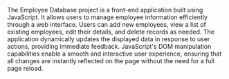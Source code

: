 The Employee Database project is a front-end application built using JavaScript. It allows users to manage employee information efficiently through a web interface. Users can add new employees, view a list of existing employees, edit their details, and delete records as needed. The application dynamically updates the displayed data in response to user actions, providing immediate feedback. JavaScript's DOM manipulation capabilities enable a smooth and interactive user experience, ensuring that all changes are instantly reflected on the page without the need for a full page reload.
